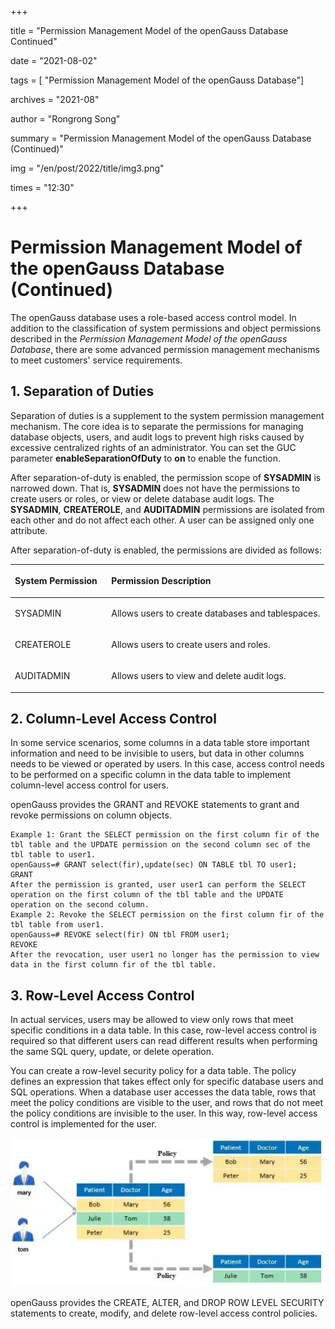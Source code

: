 +++

title = "Permission Management Model of the openGauss Database Continued"

date = "2021-08-02"

tags = [ "Permission Management Model of the openGauss Database"]

archives = "2021-08"

author = "Rongrong Song"

summary = "Permission Management Model of the openGauss Database (Continued)"

img = "/en/post/2022/title/img3.png"

times = "12:30"

+++

# Permission Management Model of the openGauss Database \(Continued\)<a name="ZH-CN_TOPIC_0000001206306728"></a>

The openGauss database uses a role-based access control model. In addition to the classification of system permissions and object permissions described in the  _Permission Management Model of the openGauss Database_, there are some advanced permission management mechanisms to meet customers' service requirements.

## **1. Separation of Duties**<a name="section57751193401"></a>

Separation of duties is a supplement to the system permission management mechanism. The core idea is to separate the permissions for managing database objects, users, and audit logs to prevent high risks caused by excessive centralized rights of an administrator. You can set the GUC parameter  **enableSeparationOfDuty**  to  **on**  to enable the function.

After separation-of-duty is enabled, the permission scope of  **SYSADMIN**  is narrowed down. That is,  **SYSADMIN**  does not have the permissions to create users or roles, or view or delete database audit logs. The  **SYSADMIN**,  **CREATEROLE**, and  **AUDITADMIN**  permissions are isolated from each other and do not affect each other. A user can be assigned only one attribute.

After separation-of-duty is enabled, the permissions are divided as follows:

<a name="table29155594218"></a>
<table><thead align="left"><tr id="row736708220"><th class="cellrowborder" valign="top" width="30.7%" id="mcps1.1.3.1.1"><p id="p1336130132210"><a name="p1336130132210"></a><a name="p1336130132210"></a><strong id="b10361108226"><a name="b10361108226"></a><a name="b10361108226"></a>System Permission</strong></p>
</th>
<th class="cellrowborder" valign="top" width="69.3%" id="mcps1.1.3.1.2"><p id="p14369012229"><a name="p14369012229"></a><a name="p14369012229"></a><strong id="b1936807223"><a name="b1936807223"></a><a name="b1936807223"></a>Permission Description</strong></p>
</th>
</tr>
</thead>
<tbody><tr id="row436302221"><td class="cellrowborder" valign="top" width="30.7%" headers="mcps1.1.3.1.1 "><p id="p23614052219"><a name="p23614052219"></a><a name="p23614052219"></a>SYSADMIN</p>
</td>
<td class="cellrowborder" valign="top" width="69.3%" headers="mcps1.1.3.1.2 "><p id="p113610042219"><a name="p113610042219"></a><a name="p113610042219"></a>Allows users to create databases and tablespaces.</p>
</td>
</tr>
<tr id="row1436605221"><td class="cellrowborder" valign="top" width="30.7%" headers="mcps1.1.3.1.1 "><p id="p14368019227"><a name="p14368019227"></a><a name="p14368019227"></a>CREATEROLE</p>
</td>
<td class="cellrowborder" valign="top" width="69.3%" headers="mcps1.1.3.1.2 "><p id="p73615042217"><a name="p73615042217"></a><a name="p73615042217"></a>Allows users to create users and roles.</p>
</td>
</tr>
<tr id="row3363015227"><td class="cellrowborder" valign="top" width="30.7%" headers="mcps1.1.3.1.1 "><p id="p33615018229"><a name="p33615018229"></a><a name="p33615018229"></a>AUDITADMIN</p>
</td>
<td class="cellrowborder" valign="top" width="69.3%" headers="mcps1.1.3.1.2 "><p id="p136170102212"><a name="p136170102212"></a><a name="p136170102212"></a>Allows users to view and delete audit logs.</p>
</td>
</tr>
</tbody>
</table>

## **2. Column-Level Access Control**<a name="section1311981354110"></a>

In some service scenarios, some columns in a data table store important information and need to be invisible to users, but data in other columns needs to be viewed or operated by users. In this case, access control needs to be performed on a specific column in the data table to implement column-level access control for users.

openGauss provides the GRANT and REVOKE statements to grant and revoke permissions on column objects.

```
Example 1: Grant the SELECT permission on the first column fir of the tbl table and the UPDATE permission on the second column sec of the tbl table to user1.
openGauss=# GRANT select(fir),update(sec) ON TABLE tbl TO user1;
GRANT
After the permission is granted, user user1 can perform the SELECT operation on the first column of the tbl table and the UPDATE operation on the second column.
Example 2: Revoke the SELECT permission on the first column fir of the tbl table from user1.
openGauss=# REVOKE select(fir) ON tbl FROM user1;
REVOKE
After the revocation, user user1 no longer has the permission to view data in the first column fir of the tbl table.
```

## **3. Row-Level Access Control**<a name="section16840923124217"></a>

In actual services, users may be allowed to view only rows that meet specific conditions in a data table. In this case, row-level access control is required so that different users can read different results when performing the same SQL query, update, or delete operation.

You can create a row-level security policy for a data table. The policy defines an expression that takes effect only for specific database users and SQL operations. When a database user accesses the data table, rows that meet the policy conditions are visible to the user, and rows that do not meet the policy conditions are invisible to the user. In this way, row-level access control is implemented for the user.

![](figures/zh-cn_image_0000001251894929.jpg)

openGauss provides the CREATE, ALTER, and DROP ROW LEVEL SECURITY statements to create, modify, and delete row-level access control policies.

